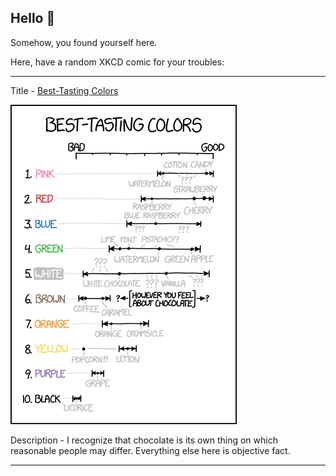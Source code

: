 ## Hello 👀

Somehow, you found yourself here.

Here, have a random XKCD comic for your troubles:

-----------------------------------

Title - [Best-Tasting Colors](https://xkcd.com/1811)

![Best-Tasting Colors](./random_comic.png)

Description - I recognize that chocolate is its own thing on which reasonable people may differ. Everything else here is objective fact.

-----------------------------------